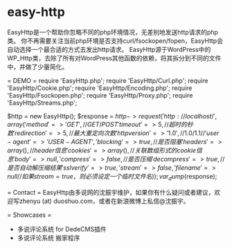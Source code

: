 easy-http
=========

EasyHttp是一个帮助你忽略不同的php环境情况，无差别地发送http请求的php类。
你不再需要关注当前php环境是否支持curl/fsockopen/fopen，EasyHttp会自动选择一个最合适的方式去发出http请求。
EasyHttp源于WordPress中的WP_Http类，去除了所有对WordPress其他函数的依赖，将其拆分到不同的文件中，并做了少量简化。

= DEMO =
require 'EasyHttp.php';
require 'EasyHttp/Curl.php';
require 'EasyHttp/Cookie.php';
require 'EasyHttp/Encoding.php';
require 'EasyHttp/Fsockopen.php';
require 'EasyHttp/Proxy.php';
require 'EasyHttp/Streams.php';

$http = new EasyHttp();
$response = $http->request('http://localhost/', array(
		'method' => 'GET',		//	GET/POST
		'timeout' => 5,			//	超时的秒数
		'redirection' => 5,		//	最大重定向次数
		'httpversion' => '1.0',	//	1.0/1.1
		//'user-agent' => 'USER-AGENT',		
		'blocking' => true,		//	是否阻塞
		'headers' => array(),	//	header信息
		'cookies' => array(),	//	关联数组形式的cookie信息
		'body' => null,
		'compress' => false,	//	是否压缩
		'decompress' => true,	//	是否自动解压缩结果
		'sslverify' => true,
		'stream' => false,
		'filename' => null		//	如果stream = true，则必须设定一个临时文件名
	));
var_dump($response);

= Contact =
EasyHttp由多说网的沈振宇维护，如果你有什么疑问或者建议，欢迎写zhenyu (at) duoshuo.com，或者在新浪微博上私信@沈振宇。

= Showcases =
* 多说评论系统 for DedeCMS插件
* 多说评论系统 搬家程序
